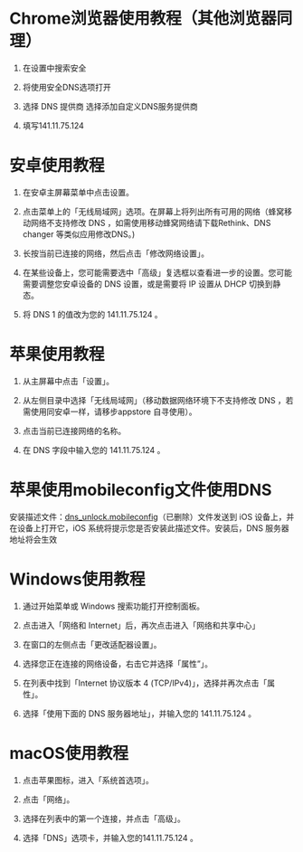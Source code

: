 # Chrome浏览器使用教程（其他浏览器同理）

1. 在设置中搜索安全

2. 将使用安全DNS选项打开

3. 选择 DNS 提供商 选择添加自定义DNS服务提供商

4. 填写141.11.75.124

   

# 安卓使用教程

1. 在安卓主屏幕菜单中点击设置。

2. 点击菜单上的「无线局域网」选项。在屏幕上将列出所有可用的网络（蜂窝移动网络不支持修改 DNS ，如需使用移动蜂窝网络请下载Rethink、DNS changer 等类似应用修改DNS。)

3. 长按当前已连接的网络，然后点击「修改网络设置」。

4. 在某些设备上，您可能需要选中「高级」复选框以查看进一步的设置。您可能需要调整您安卓设备的 DNS 设置，或是需要将 IP 设置从 DHCP 切换到静态。

5. 将 DNS 1 的值改为您的 141.11.75.124 。

   

# 苹果使用教程

1. 从主屏幕中点击「设置」。

2. 从左侧目录中选择「无线局域网」（移动数据网络环境下不支持修改 DNS ，若需使用同安卓一样，请移步appstore 自寻使用）。

3. 点击当前已连接网络的名称。

4. 在 DNS 字段中输入您的  141.11.75.124 。

   

# 苹果使用mobileconfig文件使用DNS

安装描述文件：[dns_unlock.mobileconfig](https://github.com/afosne/DNS-Unlock/blob/main/dns_unlock.mobileconfig)（已删除）文件发送到 iOS 设备上，并在设备上打开它，iOS 系统将提示您是否安装此描述文件。安装后，DNS 服务器地址将会生效




# Windows使用教程

1. 通过开始菜单或 Windows 搜索功能打开控制面板。

2. 点击进入「网络和 Internet」后，再次点击进入「网络和共享中心」

3. 在窗口的左侧点击「更改适配器设置」。

4. 选择您正在连接的网络设备，右击它并选择「属性”」。

5. 在列表中找到「Internet 协议版本 4 (TCP/IPv4)」，选择并再次点击「属性」。

6. 选择「使用下面的 DNS 服务器地址」，并输入您的 141.11.75.124 。

   

# macOS使用教程

1. 点击苹果图标，进入「系统首选项」。

2. 点击「网络」。

3. 选择在列表中的第一个连接，并点击「高级」。

4. 选择「DNS」选项卡，并输入您的141.11.75.124 。

   
